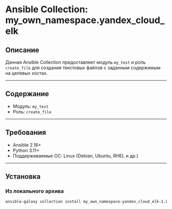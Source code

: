# Ansible Collection: my_own_namespace.yandex_cloud_elk

## Описание

Данная Ansible Collection предоставляет модуль `my_test` и роль `create_file` для создания текстовых файлов с заданным содержимым на целевых хостах.

---

## Содержание

- Модуль: `my_test`
- Роль: `create_file`

---

## Требования

- Ansible 2.16+
- Python 3.11+
- Поддерживаемые ОС: Linux (Debian, Ubuntu, RHEL и др.)

---

## Установка

### Из локального архива

```bash
ansible-galaxy collection install my_own_namespace-yandex_cloud_elk-1.0.0.tar.gz

